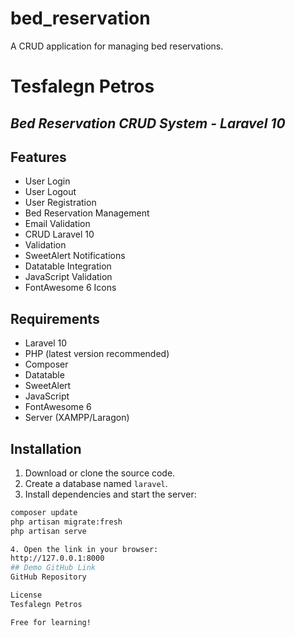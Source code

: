 # bed_reservation
A CRUD application for managing bed reservations.

# Tesfalegn Petros
## _Bed Reservation CRUD System - Laravel 10_

## Features

- User Login
- User Logout
- User Registration
- Bed Reservation Management
- Email Validation
- CRUD Laravel 10
- Validation
- SweetAlert Notifications
- Datatable Integration
- JavaScript Validation
- FontAwesome 6 Icons

## Requirements

- Laravel 10
- PHP (latest version recommended)
- Composer
- Datatable
- SweetAlert
- JavaScript
- FontAwesome 6
- Server (XAMPP/Laragon)

## Installation

1. Download or clone the source code.  
2. Create a database named `laravel`.  
3. Install dependencies and start the server:

```sh
composer update
php artisan migrate:fresh
php artisan serve

4. Open the link in your browser:
http://127.0.0.1:8000
## Demo GitHub Link
GitHub Repository

License
Tesfalegn Petros

Free for learning!
